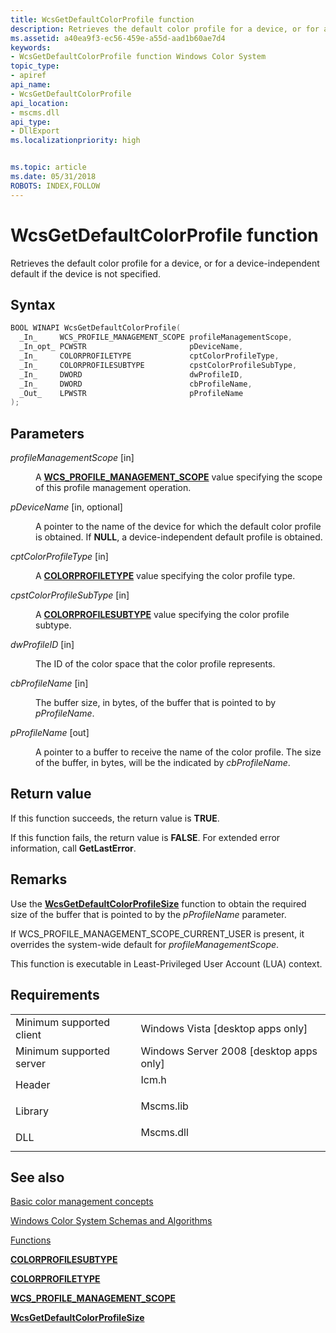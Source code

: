 ```yaml
---
title: WcsGetDefaultColorProfile function
description: Retrieves the default color profile for a device, or for a device-independent default if the device is not specified.
ms.assetid: a40ea9f3-ec56-459e-a55d-aad1b60ae7d4
keywords:
- WcsGetDefaultColorProfile function Windows Color System
topic_type:
- apiref
api_name:
- WcsGetDefaultColorProfile
api_location:
- mscms.dll
api_type:
- DllExport
ms.localizationpriority: high


ms.topic: article
ms.date: 05/31/2018
ROBOTS: INDEX,FOLLOW
---
```


# WcsGetDefaultColorProfile function

Retrieves the default color profile for a device, or for a device-independent default if the device is not specified.

## Syntax


```C++
BOOL WINAPI WcsGetDefaultColorProfile(
  _In_     WCS_PROFILE_MANAGEMENT_SCOPE profileManagementScope,
  _In_opt_ PCWSTR                       pDeviceName,
  _In_     COLORPROFILETYPE             cptColorProfileType,
  _In_     COLORPROFILESUBTYPE          cpstColorProfileSubType,
  _In_     DWORD                        dwProfileID,
  _In_     DWORD                        cbProfileName,
  _Out_    LPWSTR                       pProfileName
);
```



## Parameters

<dl> <dt>

*profileManagementScope* \[in\]
</dt> <dd>

A [**WCS\_PROFILE\_MANAGEMENT\_SCOPE**](/windows/win32/api/icm/ne-icm-wcs_profile_management_scope) value specifying the scope of this profile management operation.

</dd> <dt>

*pDeviceName* \[in, optional\]
</dt> <dd>

A pointer to the name of the device for which the default color profile is obtained. If **NULL**, a device-independent default profile is obtained.

</dd> <dt>

*cptColorProfileType* \[in\]
</dt> <dd>

A [**COLORPROFILETYPE**](/windows/win32/api/icm/ne-icm-colorprofiletype) value specifying the color profile type.

</dd> <dt>

*cpstColorProfileSubType* \[in\]
</dt> <dd>

A [**COLORPROFILESUBTYPE**](/windows/win32/api/icm/ne-icm-colorprofilesubtype) value specifying the color profile subtype.

</dd> <dt>

*dwProfileID* \[in\]
</dt> <dd>

The ID of the color space that the color profile represents.

</dd> <dt>

*cbProfileName* \[in\]
</dt> <dd>

The buffer size, in bytes, of the buffer that is pointed to by *pProfileName*.

</dd> <dt>

*pProfileName* \[out\]
</dt> <dd>

A pointer to a buffer to receive the name of the color profile. The size of the buffer, in bytes, will be the indicated by *cbProfileName*.

</dd> </dl>

## Return value

If this function succeeds, the return value is **TRUE**.

If this function fails, the return value is **FALSE**. For extended error information, call **GetLastError**.

## Remarks

Use the [**WcsGetDefaultColorProfileSize**](wcsgetdefaultcolorprofilesize.md) function to obtain the required size of the buffer that is pointed to by the *pProfileName* parameter.

If WCS\_PROFILE\_MANAGEMENT\_SCOPE\_CURRENT\_USER is present, it overrides the system-wide default for *profileManagementScope*.

This function is executable in Least-Privileged User Account (LUA) context.

## Requirements



|                                     |                                                                                      |
|-------------------------------------|--------------------------------------------------------------------------------------|
| Minimum supported client<br/> | Windows Vista \[desktop apps only\]<br/>                                       |
| Minimum supported server<br/> | Windows Server 2008 \[desktop apps only\]<br/>                                 |
| Header<br/>                   | <dl> <dt>Icm.h</dt> </dl>     |
| Library<br/>                  | <dl> <dt>Mscms.lib</dt> </dl> |
| DLL<br/>                      | <dl> <dt>Mscms.dll</dt> </dl> |



## See also

<dl> <dt>

[Basic color management concepts](basic-color-management-concepts.md)
</dt> <dt>

[Windows Color System Schemas and Algorithms](windows-color-system-schemas-and-algorithms.md)
</dt> <dt>

[Functions](functions.md)
</dt> <dt>

[**COLORPROFILESUBTYPE**](/windows/win32/api/icm/ne-icm-colorprofilesubtype)
</dt> <dt>

[**COLORPROFILETYPE**](/windows/win32/api/icm/ne-icm-colorprofiletype)
</dt> <dt>

[**WCS\_PROFILE\_MANAGEMENT\_SCOPE**](/windows/win32/api/icm/ne-icm-wcs_profile_management_scope)
</dt> <dt>

[**WcsGetDefaultColorProfileSize**](wcsgetdefaultcolorprofilesize.md)
</dt> </dl>

 

 





